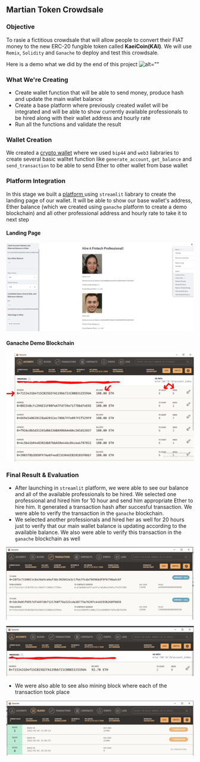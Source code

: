 ## Martian Token Crowdsale

### Objective

To rasie a fictitious crowdsale that will allow people to convert their FIAT money to the new ERC-20 fungible token called **KaeiCoin(KAI)**. We will use `Remix`, `Solidity` and `Ganache` to deploy and test this crowdsale.

Here is a demo what we did by the end of this project
![alt=""](https://github.com/Ashfaque-Rahman/blockchain_wallet/blob/main/Images/0.fully_functional_wallet.gif)


### What We're Creating
* Create wallet function that will be able to send money, produce hash and update the main wallet balance
* Create a base platform where previously created wallet will be integrated and will be able to show currently available professionals to be hired along with their wallet address and hourly rate
* Run all the functions and validate the result

### Wallet Creation
We created a [crypto wallet](https://github.com/Ashfaque-Rahman/blockchain_wallet/blob/main/crypto_wallet.py) where we used `bip44` and `web3` liabraries to create several basic walltet function like `generate_account`, `get_balance` and `send_transaction` to be able to send Ether to other wallet from base wallet

### Platform Integration
In this stage we built a [platform ](https://github.com/Ashfaque-Rahman/blockchain_wallet/blob/main/fintech_finder.py) using `streamlit` liabrary to create the landing page of our wallet. It will be able to show our base wallet's address, Ether balance (which we created using `ganache` platform to create a demo blockchain) and all other professional address and hourly rate to take it to next step

#### Landing Page
![alt=""](https://github.com/Ashfaque-Rahman/blockchain_wallet/blob/main/Images/1.streamlit_initialization.JPG)

#### Ganache Demo Blockchain
![alt=""](https://github.com/Ashfaque-Rahman/blockchain_wallet/blob/main/Images/2.ganache_initialization.JPG)

### Final Result & Evaluation
* After launching in `streamlit` platform, we were able to see our balance and all of the available professionals to be hired. We selected one professional and hired him for 10 hour and send him appropriate Ether to hire him. It generated a transaction hash after succesful transaction. We were able to verify the transaction in the `ganache` blockchain.
* We selected another professionals and hired her as well for 20 hours just to verify that our main wallet balance is updating according to the available balance. We also were able to verify this transaction in the `ganache` blockchain as well

![alt=""](https://github.com/Ashfaque-Rahman/blockchain_wallet/blob/main/Images/3.tx_hash.JPG)

![alt=""](https://github.com/Ashfaque-Rahman/blockchain_wallet/blob/main/Images/4.ganache_balance_final.JPG)

* We were also able to see also mining block where each of the transaction took place

![alt=""](https://github.com/Ashfaque-Rahman/blockchain_wallet/blob/main/Images/5.mining_block.JPG)
